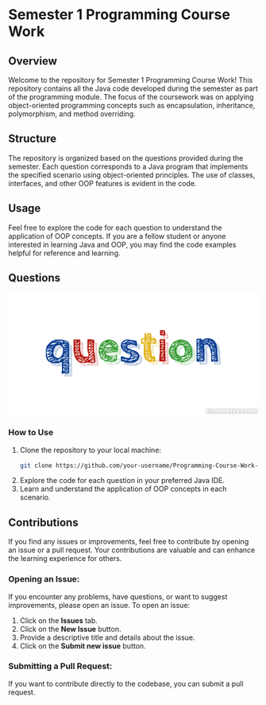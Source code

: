 # Semester 1 Programming Course Work

## Overview

Welcome to the repository for Semester 1 Programming Course Work! This repository contains all the Java code developed during the semester as part of the programming module. The focus of the coursework was on applying object-oriented programming concepts such as encapsulation, inheritance, polymorphism, and method overriding.

## Structure

The repository is organized based on the questions provided during the semester. Each question corresponds to a Java program that implements the specified scenario using object-oriented principles. The use of classes, interfaces, and other OOP features is evident in the code.

## Usage

Feel free to explore the code for each question to understand the application of OOP concepts. If you are a fellow student or anyone interested in learning Java and OOP, you may find the code examples helpful for reference and learning.

## Questions
[![PDF](./question.png)](./CS4001NIProgrammingY23AutumnMainSitCW1QP_82860.pdf)


### How to Use

1. Clone the repository to your local machine:
   ```bash
   git clone https://github.com/your-username/Programming-Course-Work-sem1.git
2. Explore the code for each question in your preferred Java IDE.
3. Learn and understand the application of OOP concepts in each scenario.

## Contributions

If you find any issues or improvements, feel free to contribute by opening an issue or a pull request. Your contributions are valuable and can enhance the learning experience for others.

### Opening an Issue:

If you encounter any problems, have questions, or want to suggest improvements, please open an issue. To open an issue:

1. Click on the **Issues** tab.
2. Click on the **New Issue** button.
3. Provide a descriptive title and details about the issue.
4. Click on the **Submit new issue** button.

### Submitting a Pull Request:

If you want to contribute directly to the codebase, you can submit a pull request.
